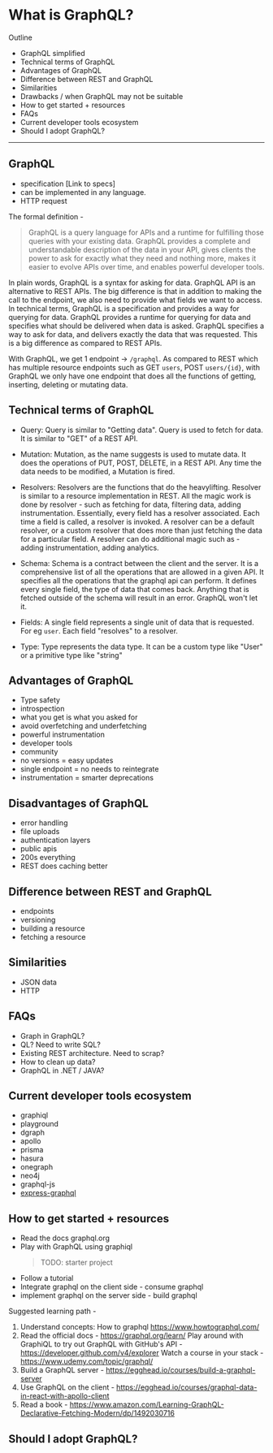 # What is GraphQL?

Outline
- GraphQL simplified
- Technical terms of GraphQL 
- Advantages of GraphQL
- Difference between REST and GraphQL
- Similarities
- Drawbacks / when GraphQL may not be suitable
- How to get started + resources
- FAQs
- Current developer tools ecosystem
- Should I adopt GraphQL?

---
## GraphQL 
- specification [Link to specs]
- can be implemented in any language.
- HTTP request 

The formal definition -
> GraphQL is a query language for APIs and a runtime for fulfilling those queries with your existing data. GraphQL provides a complete and understandable description of the data in your API, gives clients the power to ask for exactly what they need and nothing more, makes it easier to evolve APIs over time, and enables powerful developer tools.

In plain words, GraphQL is a syntax for asking for data. GraphQL API is an alternative to REST APIs. The big difference is that in addition to making the call to the endpoint, we also need to provide what fields we want to access.
In technical terms, GraphQL is a specification and provides a way for querying for data. GraphQL provides a runtime for querying for data and specifies what should be delivered when data is asked. GraphQL specifies a way to ask for data, and delivers exactly the data that was requested. This is a big difference as compared to REST APIs. 

With GraphQL, we get 1 endpoint -> `/graphql`. As compared to REST which has multiple resource endpoints such as GET `users`, POST `users/{id}`, with GraphQL we only have one endpoint that does all the functions of getting, inserting, deleting or mutating data. 


## Technical terms of GraphQL 
- Query: Query is similar to "Getting data". Query is used to fetch for data. It is similar to "GET" of a REST API.
  
- Mutation: Mutation, as the name suggests is used to mutate data. It does the operations of PUT, POST, DELETE, in a REST API. Any time the data needs to be modified, a Mutation is fired.  
  
- Resolvers: Resolvers are the functions that do the heavylifting. Resolver is similar to a resource implementation in REST. All the magic work is done by resolver - such as fetching for data, filtering data, adding instrumentation. Essentially, every field has a resolver associated. Each time a field is called, a resolver is invoked. A resolver can be a default resolver, or a custom resolver that does more than just fetching the data for a particular field. A resolver can do additional magic such as - adding instrumentation, adding analytics. 
  
- Schema: Schema is a contract between the client and the server. It is a comprehensive list of all the operations that are allowed in a given API. It specifies all the operations that the graphql api can perform. It defines every single field, the type of data that comes back. Anything that is fetched outside of the schema will result in an error. GraphQL won't let it.

- Fields: A single field represents a single unit of data that is requested. For eg `user`. Each field "resolves" to a resolver.
  
- Type: Type represents the data type. It can be a custom type like "User" or a primitive type like "string"


## Advantages of GraphQL
- Type safety
- introspection
- what you get is what you asked for 
- avoid overfetching and underfetching
- powerful instrumentation
- developer tools
- community
- no versions = easy updates
- single endpoint = no needs to reintegrate
- instrumentation = smarter deprecations


## Disadvantages of GraphQL 
- error handling
- file uploads 
- authentication layers
- public apis
- 200s everything
- REST does caching better


## Difference between REST and GraphQL 
- endpoints
- versioning
- building a resource
- fetching a resource 

## Similarities
- JSON data
- HTTP


## FAQs
- Graph in GraphQL? 
- QL? Need to write SQL?
- Existing REST architecture. Need to scrap? 
- How to clean up data?
- GraphQL in .NET / JAVA? 


## Current developer tools ecosystem
- graphiql
- playground
- dgraph
- apollo
- prisma
- hasura
- onegraph
- neo4j
- graphql-js
- [express-graphql](https://github.com/graphql/express-graphql)

## How to get started + resources
- Read the docs graphql.org
- Play with GraphQL using graphiql <Insert link of starter project> 
  > TODO: starter project
- Follow a tutorial 
- Integrate graphql on the client side - consume graphql
- implement graphql on the server side - build graphql

Suggested learning path -
1. Understand concepts: How to graphql https://www.howtographql.com/
1. Read the official docs - https://graphql.org/learn/
Play around with GraphiQL to try out GraphQL with GitHub's API - https://developer.github.com/v4/explorer
Watch a course in your stack - https://www.udemy.com/topic/graphql/
1. Build a GraphQL server - https://egghead.io/courses/build-a-graphql-server
1. Use GraphQL on the client - https://egghead.io/courses/graphql-data-in-react-with-apollo-client
1. Read a book - https://www.amazon.com/Learning-GraphQL-Declarative-Fetching-Modern/dp/1492030716

## Should I adopt GraphQL?